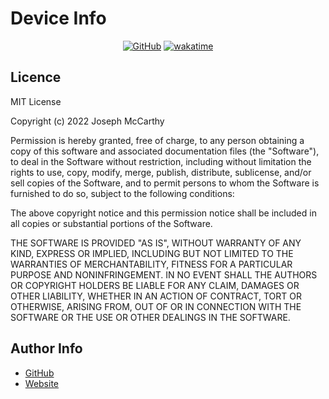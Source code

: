 # Device Info

<div align="center">
  
  [![GitHub](https://img.shields.io/github/license/joseph-mccarthy/device-info?style=for-the-badge)](https://github.com/joseph-mccarthy/device-info/blob/main/licence)
  [![wakatime](https://wakatime.com/badge/github/joseph-mccarthy/device-info.svg?style=for-the-badge)](https://wakatime.com/badge/github/joseph-mccarthy/device-info)

</div>



## Licence

MIT License

Copyright (c) 2022 Joseph McCarthy

Permission is hereby granted, free of charge, to any person obtaining a copy
of this software and associated documentation files (the "Software"), to deal
in the Software without restriction, including without limitation the rights
to use, copy, modify, merge, publish, distribute, sublicense, and/or sell
copies of the Software, and to permit persons to whom the Software is
furnished to do so, subject to the following conditions:

The above copyright notice and this permission notice shall be included in all
copies or substantial portions of the Software.

THE SOFTWARE IS PROVIDED "AS IS", WITHOUT WARRANTY OF ANY KIND, EXPRESS OR
IMPLIED, INCLUDING BUT NOT LIMITED TO THE WARRANTIES OF MERCHANTABILITY,
FITNESS FOR A PARTICULAR PURPOSE AND NONINFRINGEMENT. IN NO EVENT SHALL THE
AUTHORS OR COPYRIGHT HOLDERS BE LIABLE FOR ANY CLAIM, DAMAGES OR OTHER
LIABILITY, WHETHER IN AN ACTION OF CONTRACT, TORT OR OTHERWISE, ARISING FROM,
OUT OF OR IN CONNECTION WITH THE SOFTWARE OR THE USE OR OTHER DEALINGS IN THE
SOFTWARE.

## Author Info

- [GitHub](https://github.com/joseph-mccarthy)
- [Website](https://joseph-mccarthy.github.io/)
